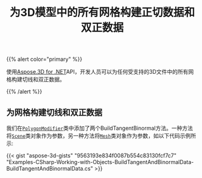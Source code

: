 ﻿---
title: 为3D模型中的所有网格构建正切数据和双正数据
type: docs
weight: 10
url: /zh/net/build-tangent-and-binormal-data-for-all-meshes-in-3d-model/
description: 使用Aspose.3D for .NET API，开发人员可以为任何受支持的3D文件中的所有网格构建切线和双正数据。
---
{{% alert color="primary" %}}

使用[Aspose.3D for .NET](http://products.aspose.com/3d/net)API，开发人员可以为任何受支持的3D文件中的所有网格构建切线和双正数据。

{{% /alert %}}
## **为网格构建切线和双正数据**
我们在[`PolygonModifier`](https://reference.aspose.com/3d/net/aspose.threed.entities/polygonmodifier)类中添加了两个BuildTangentBinormal方法。一种方法将[`Scene`](https://reference.aspose.com/3d/net/aspose.threed/scene)类对象作为参数，另一种方法将[`Mesh`](https://reference.aspose.com/3d/net/aspose.threed.entities/mesh)类对象作为参数，如以下代码示例所示:

{{< gist "aspose-3d-gists" "9563193e834f0087b554c83130fcf7c7" "Examples-CSharp-Working-with-Objects-BuildTangentAndBinormalData-BuildTangentAndBinormalData.cs" >}}
